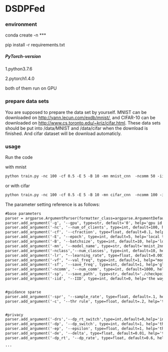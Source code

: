 # DSDPFed

### environment

conda create -n ***

pip install -r requirements.txt

##### PyTorch-version

1.python3.7.6

2.pytorch1.4.0

both of them run on GPU

### prepare data sets

You are supposed to prepare the data set by yourself. MNIST can be downloaded on http://yann.lecun.com/exdb/mnist/, and CIFAR-10 can be downloaded on http://www.cs.toronto.edu/~kriz/cifar.html. These data sets should be put into /data/MNIST and /data/cifar when the download is finished.
And cifar dataset will be download automaticly.
### usage

Run the code

with mnist 
```asp
python train.py -nc 100 -cf 0.5 -E 5 -B 10 -mn mnist_cnn  -ncomm 50 -iid 0 -lr 0.01 -vf 1  -g 0 -dp 0
```

or with cifar
```asp
python train.py -nc 100 -cf 0.5 -E 5 -B 10 -mn cifar_cnn  -ncomm 100 -iid 1 -lr 0.01 -vf 1  -g 0 -dp 1 -drs 1 -dp_rt 1 -ep 1
```

The parameter setting reference is as follows:
```asp
#base parameters
parser = argparse.ArgumentParser(formatter_class=argparse.ArgumentDefaultsHelpFormatter, description="FedAvg")
parser.add_argument('-g', '--gpu', type=str, default='0', help='gpu id to use(e.g. 0,1,2,3)')       #gpu数量
parser.add_argument('-nc', '--num_of_clients', type=int, default=100, help='numer of the clients')   #客户端的数量
parser.add_argument('-cf', '--cfraction', type=float, default=0.1, help='C fraction, 0 means 1 client, 1 means total clients')      #每次选择运行的客户端的百分比
parser.add_argument('-E', '--epoch', type=int, default=5, help='local train epoch')     #本地迭代的轮数
parser.add_argument('-B', '--batchsize', type=int, default=10, help='local train batch size')   #SGD梯度下降选择的块的大小
parser.add_argument('-mn', '--model_name', type=str, default='mnist_2nn', help='the model to train')    #选择训练的模型
parser.add_argument('-nclass','--num_classes', type=int, default=10, help="number of classes")      #分类的数量
parser.add_argument('-lr', "--learning_rate", type=float, default=0.001, help="learning rate, use value from origin paper as default")    #定义学习速率
parser.add_argument('-vf', "--val_freq", type=int, default=1, help="model validation frequency(of communications)")     #模型通信验证的频率
parser.add_argument('-sf', '--save_freq', type=int, default=1, help='global model save frequency(of communication)')   #全局模型保存频率(通信)
parser.add_argument('-ncomm', '--num_comm', type=int, default=1000, help='number of communications')    #通信次数
parser.add_argument('-sp', '--save_path', type=str, default='./checkpoints', help='the saving path of checkpoints')     #检查点的保存地址
parser.add_argument('-iid', '--IID', type=int, default=0, help='the way to allocate data to clients')   #划分客户端数据


#guidance sparse
parser.add_argument('-spr', '--sample_rate', type=float, default=.1, help='the sample rate')    #稀疏化采样概率
parser.add_argument('-c', '--thr rule', type=float, default=.2, help='the rule of value-sorted client')     #稀疏化的裁切阈值


#privacy
parser.add_argument('-drs','--dp_rt_switch',type=int,default=0,help='input dp_rt or not')       #是否采用DPSFed
parser.add_argument('-dp', '--dp_switch', type=int, default=1, help='the dp run or not')       #是否使用DP
parser.add_argument('-ep', '--epsilon', type=float, default=1, help='the privacy burget')       #隐私预算
parser.add_argument('-de', '--delta', type=float, default=0.01, help='the slack')       #松弛度
parser.add_argument('-dp_rt', '--dp_rate', type=float, default=0.6, help='the probability of differential rate')        #dp的概率

'''
